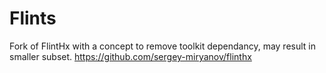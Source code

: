 # Flints

Fork of FlintHx with a concept to remove toolkit dependancy, may result in smaller subset.
https://github.com/sergey-miryanov/flinthx
